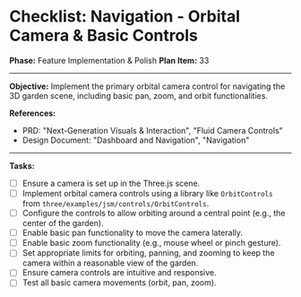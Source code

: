 # Checklist: Navigation - Orbital Camera & Basic Controls

**Phase:** Feature Implementation & Polish
**Plan Item:** 33

---

**Objective:** Implement the primary orbital camera control for navigating the 3D garden scene, including basic pan, zoom, and orbit functionalities.

**References:**
- PRD: "Next-Generation Visuals & Interaction", "Fluid Camera Controls"
- Design Document: "Dashboard and Navigation", "Navigation"

---

**Tasks:**

- [ ] Ensure a camera is set up in the Three.js scene.
- [ ] Implement orbital camera controls using a library like `OrbitControls` from `three/examples/jsm/controls/OrbitControls`.
- [ ] Configure the controls to allow orbiting around a central point (e.g., the center of the garden).
- [ ] Enable basic pan functionality to move the camera laterally.
- [ ] Enable basic zoom functionality (e.g., mouse wheel or pinch gesture).
- [ ] Set appropriate limits for orbiting, panning, and zooming to keep the camera within a reasonable view of the garden.
- [ ] Ensure camera controls are intuitive and responsive.
- [ ] Test all basic camera movements (orbit, pan, zoom).